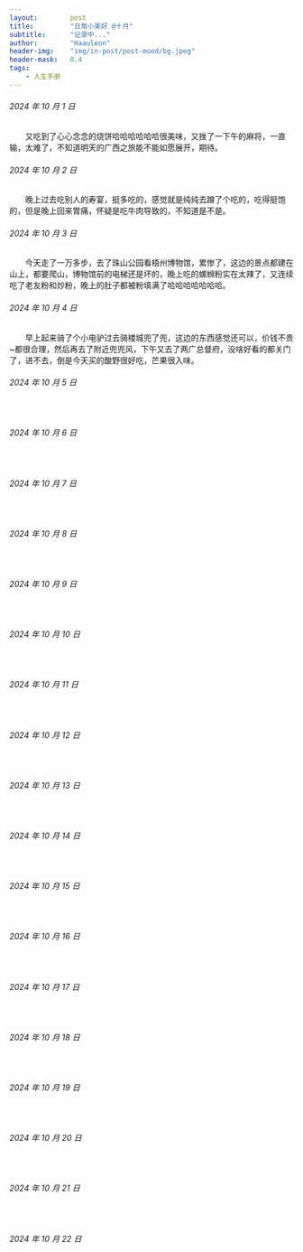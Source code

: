```yaml
---
layout:        post
title:         "日常小美好 @十月"
subtitle:      "记录中..."
author:        "Haauleon"
header-img:    "img/in-post/post-mood/bg.jpeg"
header-mask:   0.4
tags:
    - 人生手册
---
```


###### 2024 年 10 月 1 日
&emsp;&emsp;又吃到了心心念念的烧饼哈哈哈哈哈哈很美味，又挫了一下午的麻将，一直输，太难了，不知道明天的广西之旅能不能如愿展开，期待。

###### 2024 年 10 月 2 日
&emsp;&emsp;晚上过去吃别人的寿宴，挺多吃的，感觉就是纯纯去蹭了个吃的，吃得挺饱的，但是晚上回来胃痛，怀疑是吃牛肉导致的，不知道是不是。

###### 2024 年 10 月 3 日
&emsp;&emsp;今天走了一万多步，去了珠山公园看梧州博物馆，累惨了，这边的景点都建在山上，都要爬山，博物馆前的电梯还是坏的，晚上吃的螺蛳粉实在太辣了，又连续吃了老友粉和炒粉，晚上的肚子都被粉填满了哈哈哈哈哈哈哈。

###### 2024 年 10 月 4 日
&emsp;&emsp;早上起来骑了个小电驴过去骑楼城兜了兜，这边的东西感觉还可以，价钱不贵~都很合理，然后再去了附近兜兜风，下午又去了两广总督府，没啥好看的都关门了，进不去，倒是今天买的酸野很好吃，芒果很入味。

###### 2024 年 10 月 5 日
&emsp;&emsp;

###### 2024 年 10 月 6 日
&emsp;&emsp;

###### 2024 年 10 月 7 日
&emsp;&emsp;

###### 2024 年 10 月 8 日
&emsp;&emsp;

###### 2024 年 10 月 9 日
&emsp;&emsp;

###### 2024 年 10 月 10 日
&emsp;&emsp;

###### 2024 年 10 月 11 日
&emsp;&emsp;

###### 2024 年 10 月 12 日
&emsp;&emsp;

###### 2024 年 10 月 13 日
&emsp;&emsp;

###### 2024 年 10 月 14 日
&emsp;&emsp;

###### 2024 年 10 月 15 日
&emsp;&emsp;

###### 2024 年 10 月 16 日
&emsp;&emsp;

###### 2024 年 10 月 17 日
&emsp;&emsp;

###### 2024 年 10 月 18 日
&emsp;&emsp;

###### 2024 年 10 月 19 日
&emsp;&emsp;

###### 2024 年 10 月 20 日
&emsp;&emsp;

###### 2024 年 10 月 21 日
&emsp;&emsp;

###### 2024 年 10 月 22 日
&emsp;&emsp;
